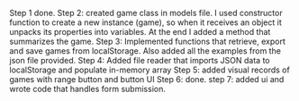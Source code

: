 Step 1 done.
Step 2: created game class in models file. I used constructor function to create a new instance (game), so when it receives an object it unpacks its properties into variables. At the end I added a method that summarizes the game.
Step 3: Implemented functions that retrieve, export and save games from localStorage. Also added all the examples from the json file provided.
Step 4: Added file reader that imports JSON data to localStorage and populate in-memory array
Step 5: added visual records of games with range button and button UI
Step 6: done.
step 7: added ui and wrote code that handles form submission.